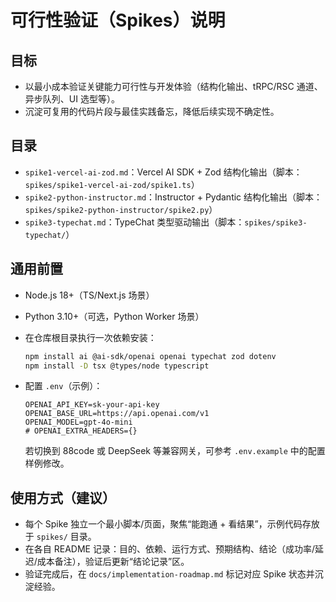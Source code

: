 # 可行性验证（Spikes）说明

## 目标
- 以最小成本验证关键能力可行性与开发体验（结构化输出、tRPC/RSC 通道、异步队列、UI 选型等）。
- 沉淀可复用的代码片段与最佳实践备忘，降低后续实现不确定性。

## 目录
- `spike1-vercel-ai-zod.md`：Vercel AI SDK + Zod 结构化输出（脚本：`spikes/spike1-vercel-ai-zod/spike1.ts`）
- `spike2-python-instructor.md`：Instructor + Pydantic 结构化输出（脚本：`spikes/spike2-python-instructor/spike2.py`）
- `spike3-typechat.md`：TypeChat 类型驱动输出（脚本：`spikes/spike3-typechat/`）

## 通用前置
- Node.js 18+（TS/Next.js 场景）
- Python 3.10+（可选，Python Worker 场景）
- 在仓库根目录执行一次依赖安装：
  ```bash
  npm install ai @ai-sdk/openai openai typechat zod dotenv
  npm install -D tsx @types/node typescript
  ```
- 配置 `.env`（示例）：
  ```
  OPENAI_API_KEY=sk-your-api-key
  OPENAI_BASE_URL=https://api.openai.com/v1
  OPENAI_MODEL=gpt-4o-mini
  # OPENAI_EXTRA_HEADERS={}
  ```

  若切换到 88code 或 DeepSeek 等兼容网关，可参考 `.env.example` 中的配置样例修改。

## 使用方式（建议）
- 每个 Spike 独立一个最小脚本/页面，聚焦“能跑通 + 看结果”，示例代码存放于 `spikes/` 目录。
- 在各自 README 记录：目的、依赖、运行方式、预期结构、结论（成功率/延迟/成本备注），验证后更新“结论记录”区。
- 验证完成后，在 `docs/implementation-roadmap.md` 标记对应 Spike 状态并沉淀经验。
